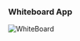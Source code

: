 ### Whiteboard App 
![WhiteBoard]("https://upload.wikimedia.org/wikipedia/en/2/25/KerikaScreenShot.jpg")
